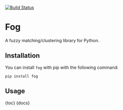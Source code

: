 [![Build Status](https://travis-ci.org/Yomguithereal/fog.svg)](https://travis-ci.org/Yomguithereal/fog)

# Fog

A fuzzy matching/clustering library for Python.

## Installation

You can install `fog` with pip with the following command:

```
pip install fog
```

## Usage

{toc}
{docs}
